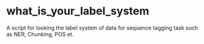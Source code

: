 # what_is_your_label_system
A script for looking the label system of data for sequence tagging task such as NER, Chunking, POS et.
